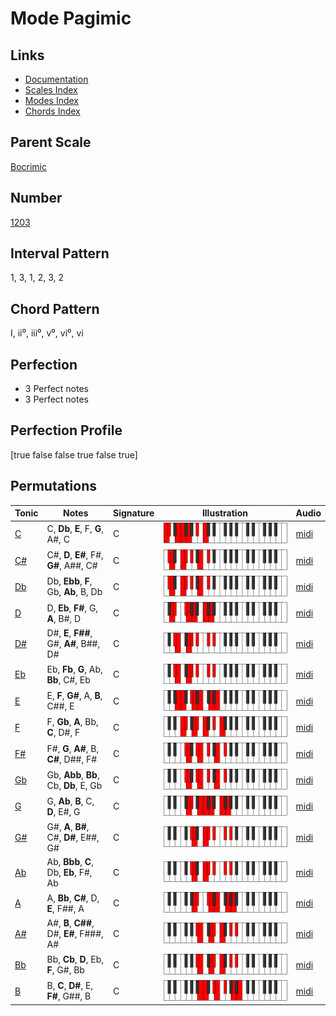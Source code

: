 # Mode Pagimic

## Links

- [Documentation](index.md)
- [Scales Index](Scales.md)
- [Modes Index](Modes.md)
- [Chords Index](Chords.md)

## Parent Scale

[Bocrimic](ScaleBocrimic.md)

## Number

[1203](https://ianring.com/musictheory/scales/1203)

## Interval Pattern

1, 3, 1, 2, 3, 2

## Chord Pattern

I, ii⁰, iii⁰, v⁰, vi⁰, vi

## Perfection

- 3 Perfect notes
- 3 Perfect notes

## Perfection Profile

[true false false true false true]

## Permutations

| Tonic | Notes | Signature | Illustration | Audio |
|-------|-------|-----------|--------------|-------|
| [C](ModeCNaturalPagimic.md) | C, **Db**, **E**, F, **G**, A#, C | C | ![CNaturalPagimic](ModeCNaturalPagimic.png) | [midi](https://github.com/edipermadi/music/blob/main/docs/ModeCNaturalPagimic.mid?raw=true) |
| [C#](ModeCSharpPagimic.md) | C#, **D**, **E#**, F#, **G#**, A##, C# | C | ![CSharpPagimic](ModeCSharpPagimic.png) | [midi](https://github.com/edipermadi/music/blob/main/docs/ModeCSharpPagimic.mid?raw=true) |
| [Db](ModeDFlatPagimic.md) | Db, **Ebb**, **F**, Gb, **Ab**, B, Db | C | ![DFlatPagimic](ModeDFlatPagimic.png) | [midi](https://github.com/edipermadi/music/blob/main/docs/ModeDFlatPagimic.mid?raw=true) |
| [D](ModeDNaturalPagimic.md) | D, **Eb**, **F#**, G, **A**, B#, D | C | ![DNaturalPagimic](ModeDNaturalPagimic.png) | [midi](https://github.com/edipermadi/music/blob/main/docs/ModeDNaturalPagimic.mid?raw=true) |
| [D#](ModeDSharpPagimic.md) | D#, **E**, **F##**, G#, **A#**, B##, D# | C | ![DSharpPagimic](ModeDSharpPagimic.png) | [midi](https://github.com/edipermadi/music/blob/main/docs/ModeDSharpPagimic.mid?raw=true) |
| [Eb](ModeEFlatPagimic.md) | Eb, **Fb**, **G**, Ab, **Bb**, C#, Eb | C | ![EFlatPagimic](ModeEFlatPagimic.png) | [midi](https://github.com/edipermadi/music/blob/main/docs/ModeEFlatPagimic.mid?raw=true) |
| [E](ModeENaturalPagimic.md) | E, **F**, **G#**, A, **B**, C##, E | C | ![ENaturalPagimic](ModeENaturalPagimic.png) | [midi](https://github.com/edipermadi/music/blob/main/docs/ModeENaturalPagimic.mid?raw=true) |
| [F](ModeFNaturalPagimic.md) | F, **Gb**, **A**, Bb, **C**, D#, F | C | ![FNaturalPagimic](ModeFNaturalPagimic.png) | [midi](https://github.com/edipermadi/music/blob/main/docs/ModeFNaturalPagimic.mid?raw=true) |
| [F#](ModeFSharpPagimic.md) | F#, **G**, **A#**, B, **C#**, D##, F# | C | ![FSharpPagimic](ModeFSharpPagimic.png) | [midi](https://github.com/edipermadi/music/blob/main/docs/ModeFSharpPagimic.mid?raw=true) |
| [Gb](ModeGFlatPagimic.md) | Gb, **Abb**, **Bb**, Cb, **Db**, E, Gb | C | ![GFlatPagimic](ModeGFlatPagimic.png) | [midi](https://github.com/edipermadi/music/blob/main/docs/ModeGFlatPagimic.mid?raw=true) |
| [G](ModeGNaturalPagimic.md) | G, **Ab**, **B**, C, **D**, E#, G | C | ![GNaturalPagimic](ModeGNaturalPagimic.png) | [midi](https://github.com/edipermadi/music/blob/main/docs/ModeGNaturalPagimic.mid?raw=true) |
| [G#](ModeGSharpPagimic.md) | G#, **A**, **B#**, C#, **D#**, E##, G# | C | ![GSharpPagimic](ModeGSharpPagimic.png) | [midi](https://github.com/edipermadi/music/blob/main/docs/ModeGSharpPagimic.mid?raw=true) |
| [Ab](ModeAFlatPagimic.md) | Ab, **Bbb**, **C**, Db, **Eb**, F#, Ab | C | ![AFlatPagimic](ModeAFlatPagimic.png) | [midi](https://github.com/edipermadi/music/blob/main/docs/ModeAFlatPagimic.mid?raw=true) |
| [A](ModeANaturalPagimic.md) | A, **Bb**, **C#**, D, **E**, F##, A | C | ![ANaturalPagimic](ModeANaturalPagimic.png) | [midi](https://github.com/edipermadi/music/blob/main/docs/ModeANaturalPagimic.mid?raw=true) |
| [A#](ModeASharpPagimic.md) | A#, **B**, **C##**, D#, **E#**, F###, A# | C | ![ASharpPagimic](ModeASharpPagimic.png) | [midi](https://github.com/edipermadi/music/blob/main/docs/ModeASharpPagimic.mid?raw=true) |
| [Bb](ModeBFlatPagimic.md) | Bb, **Cb**, **D**, Eb, **F**, G#, Bb | C | ![BFlatPagimic](ModeBFlatPagimic.png) | [midi](https://github.com/edipermadi/music/blob/main/docs/ModeBFlatPagimic.mid?raw=true) |
| [B](ModeBNaturalPagimic.md) | B, **C**, **D#**, E, **F#**, G##, B | C | ![BNaturalPagimic](ModeBNaturalPagimic.png) | [midi](https://github.com/edipermadi/music/blob/main/docs/ModeBNaturalPagimic.mid?raw=true) |
